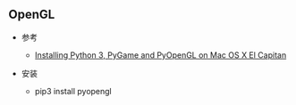 ## OpenGL

- 参考
    - [Installing Python 3, PyGame and PyOpenGL on Mac OS X El Capitan](http://www.alexsilcock.net/notes/installing-python-3-pygame-and-pyopengl-on-mac-os-x-el-capitan/)

- 安装
    - pip3 install pyopengl
